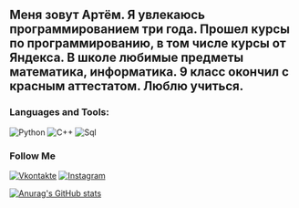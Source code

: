 ## Меня зовут Артём. Я увлекаюсь программированием три года. Прошел курсы по программированию, в том числе курсы от Яндекса. В школе любимые предметы математика, информатика. 9 класс окончил с красным аттестатом. Люблю учиться.

### Languages and Tools:
![Python](https://img.shields.io/badge/-Python-090909?style=for-the-badge&logo=Python)
![C++](https://img.shields.io/badge/-C++-090909?style=for-the-badge&logo=C%2b%2b&logoColor=0E86D4)
![Sql](https://img.shields.io/badge/-Sql-090909?style=for-the-badge&logo=mysql)

### Follow Me
[![Vkontakte](https://img.shields.io/badge/-Vkontakte-090909?style=for-the-badge&logo=Vk&logoColor=27A0D9)](https://vk.com/id804499107)
[![Instagram](https://img.shields.io/badge/-Instagram-090909?style=for-the-badge&logo=instagram&logoColor=B4068E)](https://www.instagram.com/artyom.khabarov?igsh=b2t3d24zYXFxdHA%3D&utm_source=qr)

[![Anurag's GitHub stats](https://github-readme-stats.vercel.app/api?username=anuraghazra)](https://github.com/anuraghazra/github-readme-stats)
